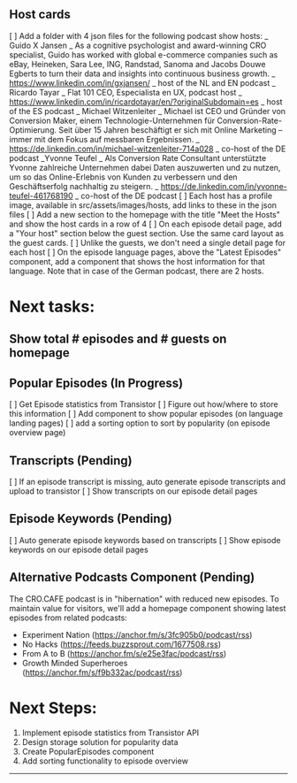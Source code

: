 ## Host cards

[ ] Add a folder with 4 json files for the following podcast show hosts:
_ Guido X Jansen
_ As a cognitive psychologist and award-winning CRO specialist, Guido has worked with global e-commerce companies such as eBay, Heineken, Sara Lee, ING, Randstad, Sanoma and Jacobs Douwe Egberts to turn their data and insights into continuous business growth.
_ https://www.linkedin.com/in/gxjansen/
_ host of the NL and EN podcast
_ Ricardo Tayar
_ Flat 101 CEO, Especialista en UX, podcast host
_ https://www.linkedin.com/in/ricardotayar/en/?originalSubdomain=es
_ host of the ES podcast
_ Michael Witzenleiter
_ Michael ist CEO und Gründer von Conversion Maker, einem Technologie-Unternehmen für Conversion-Rate-Optimierung. Seit über 15 Jahren beschäftigt er sich mit Online Marketing – immer mit dem Fokus auf messbaren Ergebnissen.
_ https://de.linkedin.com/in/michael-witzenleiter-714a028
_ co-host of the DE podcast
_Yvonne Teufel
_ Als Conversion Rate Consultant unterstützte Yvonne zahlreiche Unternehmen dabei Daten auszuwerten und zu nutzen, um so das Online-Erlebnis von Kunden zu verbessern und den Geschäftserfolg nachhaltig zu steigern.
_ https://de.linkedin.com/in/yvonne-teufel-461768190
_ co-host of the DE podcast
[ ] Each host has a profile image, available in src/assets/images/hosts, add links to these in the json files
[ ] Add a new section to the homepage with the title "Meet the Hosts" and show the host cards in a row of 4
[ ] On each episode detail page, add a "Your host" section below the guest section. Use the same card layout as the guest cards.
[ ] Unlike the guests, we don't need a single detail page for each host
[ ] On the episode language pages, above the "Latest Episodes" component, add a component that shows the host information for that language. Note that in case of the German podcast, there are 2 hosts.

# Next tasks:

## Show total # episodes and # guests on homepage

## Popular Episodes (In Progress)

[ ] Get Episode statistics from Transistor
[ ] Figure out how/where to store this information
[ ] Add component to show popular episodes (on language landing pages)
[ ] add a sorting option to sort by popularity (on episode overview page)

## Transcripts (Pending)

[ ] If an episode transcript is missing, auto generate episode transcripts and upload to transistor
[ ] Show transcripts on our episode detail pages

## Episode Keywords (Pending)

[ ] Auto generate episode keywords based on transcripts
[ ] Show episode keywords on our episode detail pages

## Alternative Podcasts Component (Pending)

The CRO.CAFE podcast is in "hibernation" with reduced new episodes. To maintain value for visitors, we'll add a homepage component showing latest episodes from related podcasts:

- Experiment Nation (https://anchor.fm/s/3fc905b0/podcast/rss)
- No Hacks (https://feeds.buzzsprout.com/1677508.rss)
- From A to B (https://anchor.fm/s/e25e3fac/podcast/rss)
- Growth Minded Superheroes (https://anchor.fm/s/f9b332ac/podcast/rss)

# Next Steps:

1. Implement episode statistics from Transistor API
2. Design storage solution for popularity data
3. Create PopularEpisodes component
4. Add sorting functionality to episode overview

---
